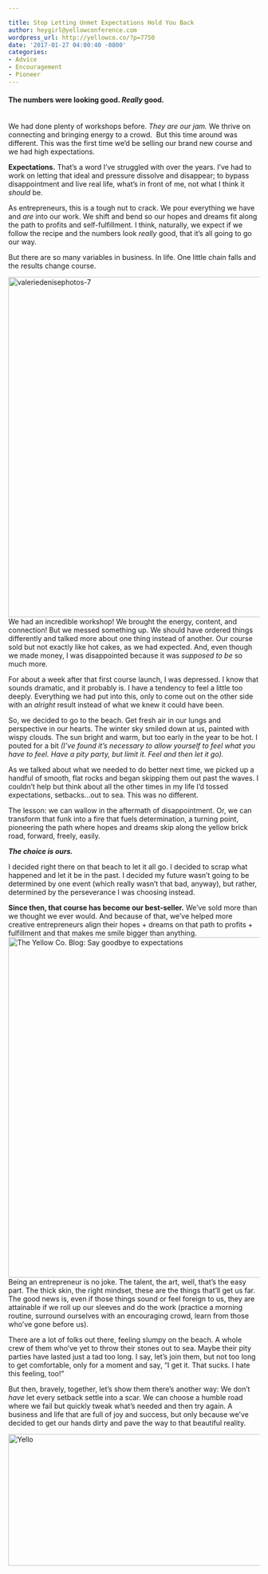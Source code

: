 ```yaml
---

title: Stop Letting Unmet Expectations Hold You Back
author: heygirl@yellowconference.com
wordpress_url: http://yellowco.co/?p=7750
date: '2017-01-27 04:00:40 -0800'
categories:
- Advice
- Encouragement
- Pioneer
---
```

<h4><strong>The numbers were looking good. <i>Really</i></strong> <strong> good.</strong>  </h4><br />
 We had done plenty of workshops before. <em>They are our jam.</em> We thrive on connecting and&nbsp;bringing&nbsp;energy to a crowd.&nbsp;  But this time around was different. This was the first time we&rsquo;d be selling our brand new course and we had high expectations. </p>
<p> <strong>Expectations.</strong> That&rsquo;s a word I&rsquo;ve struggled with over the years. I&rsquo;ve had to work on letting that ideal and pressure dissolve and disappear; to bypass disappointment and live real life, what&rsquo;s in front of me, not what I think it  <i> should </i>  be. </p>
<p> As entrepreneurs, this is a tough nut to crack. We pour everything we have and  <i> are </i>  into our work. We shift and bend so our hopes and dreams fit along the path to profits and self-fulfillment. I think, naturally, we expect if we follow the recipe and the numbers look  <i> really </i>  good, that it&rsquo;s all going to go our way. </p>
<p>But there are so many variables in business. In life. One little chain falls and the results change course.</p>
<p> <a href="http://yellowco.co/wp-content/uploads/2017/01/ValerieDenisePhotos-7.jpg"><img class="alignnone size-full wp-image-7753" src="http://yellowco.co/wp-content/uploads/2017/01/ValerieDenisePhotos-7.jpg" alt="valeriedenisephotos-7" width="1024" height="683" /></a>We had an incredible workshop! We brought the energy, content, and connection! But we messed something up. We should have ordered things differently and talked more about one thing instead of another. Our course sold but not exactly like hot cakes, as we had expected. And, even&nbsp;though we made money, I was disappointed because it was  <i> supposed to be </i>  so much more. </p>
<p> For about a week after that first course launch, I was depressed. I know that sounds dramatic, and it probably is. I have a tendency to feel a little too deeply. Everything we had put into this, only to come out on the other side with an  <i> alright </i>  result instead of what we knew it could have been. </p>
<p>So, we decided to go to the beach. Get fresh air in our lungs and perspective in our hearts. The winter sky smiled down at us, painted with wispy clouds. The sun bright and warm, but too early in the year to be hot. I pouted for a bit <em>(I&rsquo;ve found it&rsquo;s necessary to allow yourself to feel what you have to feel. Have a pity party, but limit it. Feel and then let it go).</em></p>
<p>As we talked about what we needed to do better next time, we picked up a handful of smooth, flat rocks and began skipping them out past the waves. I couldn&rsquo;t help but think about all the other times in my life I&rsquo;d tossed expectations, setbacks...out to sea. This was no different.</p>
<p>The lesson: we can wallow in the aftermath of disappointment. Or, we can transform that funk into a fire that fuels determination, a turning point, pioneering the path where hopes and dreams skip along the yellow brick road, forward, freely, easily.</p>
<p><em><strong>The choice is ours.</strong></em></p>
<p>I decided right there on that beach to let it all go. I decided to scrap what happened and let it be in the past. I decided my future wasn&rsquo;t going to be determined by one event (which really wasn&rsquo;t that bad, anyway), but rather, determined by the perseverance I was choosing instead.</p>
<p><strong>Since then, that course has become our best-seller.</strong> We&rsquo;ve sold more than we thought we ever would. And because of that, we&rsquo;ve helped more creative entrepreneurs align their hopes + dreams on that path to profits + fulfillment and that makes me smile bigger than anything.<a href="http://yellowco.co/wp-content/uploads/2017/01/ValerieDenisePhotos-8.jpg"><img class="alignnone size-full wp-image-7754" src="http://yellowco.co/wp-content/uploads/2017/01/ValerieDenisePhotos-8.jpg" alt="The Yellow Co. Blog: Say goodbye to expectations" width="1024" height="683" /></a>Being an entrepreneur is no joke. The talent, the art, well, that&rsquo;s the easy part. The thick skin, the right mindset, these are the things that&rsquo;ll get us far. The good news is, even if those things sound or feel foreign to us, they are attainable if we roll up our sleeves and do the work (practice a morning routine, surround ourselves with an encouraging crowd, learn from those who&rsquo;ve gone before us).</p>
<p>There are a lot of folks out there, feeling slumpy on the beach. A whole crew of them who&rsquo;ve yet to throw their stones out to sea. Maybe their pity parties have lasted just a tad too long. I say, let&rsquo;s join them, but not too long to get comfortable, only for a moment and say, &ldquo;I get it. That sucks. I hate this feeling, too!&rdquo;</p>
<p>But then, bravely, together, let&rsquo;s show them there&rsquo;s another way: We don&rsquo;t <em>have&nbsp;</em>let every setback settle into a scar. We can choose a humble road where we fail but quickly tweak what&rsquo;s needed and then try again. A business and life that are full of joy and success, but only because we&rsquo;ve decided to get our hands dirty and pave the way to that beautiful reality.</p>
<p><a href="http://idealustlife.com/"><img class="size-full wp-image-7751 aligncenter" src="http://yellowco.co/wp-content/uploads/2017/01/beckymorquecho.jpg" alt="Yello" width="700" height="264" /></a></p>
